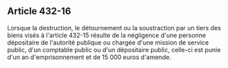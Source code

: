 Article 432-16
----
Lorsque la destruction, le détournement ou la soustraction par un tiers des
biens visés à l'article 432-15 résulte de la négligence d'une personne
dépositaire de l'autorité publique ou chargée d'une mission de service public,
d'un comptable public ou d'un dépositaire public, celle-ci est punie d'un an
d'emprisonnement et de 15 000 euros d'amende.

